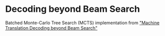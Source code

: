 # Decoding beyond Beam Search

Batched Monte-Carlo Tree Search (MCTS) implementation from ["Machine Translation Decoding beyond Beam Search"](https://arxiv.org/abs/2104.05336)
